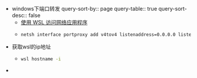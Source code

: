 - windows下端口转发
  query-sort-by:: page
  query-table:: true
  query-sort-desc:: false
	- [使用 WSL 访问网络应用程序](https://learn.microsoft.com/zh-cn/windows/wsl/networking)
	- ```cmd
	  netsh interface portproxy add v4tov4 listenaddress=0.0.0.0 listenport=2222 connectaddress=172.28.76.230 connectport=22
	  ```
- 获取wsl的ip地址
	- ```cmd
	  wsl hostname -i
	  ```
-